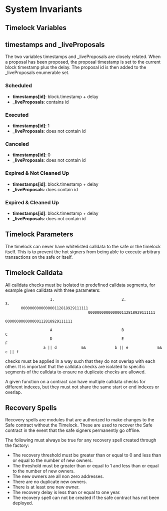 # System Invariants

## Timelock Variables

## timestamps and _liveProposals

The two variables timestamps and _liveProposals are closely related. When a proposal has been proposed, the proposal timestamp is set to the current block timestamp plus the delay. The proposal id is then added to the _liveProposals enumerable set.

### Scheduled
- **timestamps[id]**: block.timestamp + delay
- **_liveProposals**: contains id

### Executed
- **timestamps[id]**: 1
- **_liveProposals**: does not contain id

### Canceled
- **timestamps[id]**: 0
- **_liveProposals**: does not contain id

### Expired & Not Cleaned Up
- **timestamps[id]**: block.timestamp + delay
- **_liveProposals**: does contain id

### Expired & Cleaned Up
- **timestamps[id]**: block.timestamp + delay
- **_liveProposals**: does not contain id

## Timelock Parameters

The timelock can never have whitelisted calldata to the safe or the timelock itself. This is to prevent the hot signers from being able to execute arbitrary transactions on the safe or itself.

## Timelock Calldata

All calldata checks must be isolated to predefined calldata segments, for example given calldata with three parameters:

```
                    1.                              2.                             3.
       000000000000000112818929111111
                                     000000000000000112818929111111
                                                                   000000000000000112818929111111
                    
                    A                               B                              C
                    D                               E                              F
                 a || d           &&             b || e             &&          c || f
```

checks must be applied in a way such that they do not overlap with each other. It is important that the calldata checks are isolated to specific segments of the calldata to ensure no duplicate checks are allowed.

A given function on a contract can have multiple calldata checks for different indexes, but they must not share the same start or end indexes or overlap.

## Recovery Spells

Recovery spells are modules that are authorized to make changes to the Safe contract without the Timelock. These are used to recover the Safe contract in the event that the safe signers permanently go offline.

The following must always be true for any recovery spell created through the factory:

- The recovery threshold must be greater than or equal to 0 and less than or equal to the number of new owners.
- The threshold must be greater than or equal to 1 and less than or equal to the number of new owners.
- The new owners are all non zero addresses.
- There are no duplicate new owners.
- There is at least one new owner.
- The recovery delay is less than or equal to one year.
- The recovery spell can not be created if the safe contract has not been deployed.